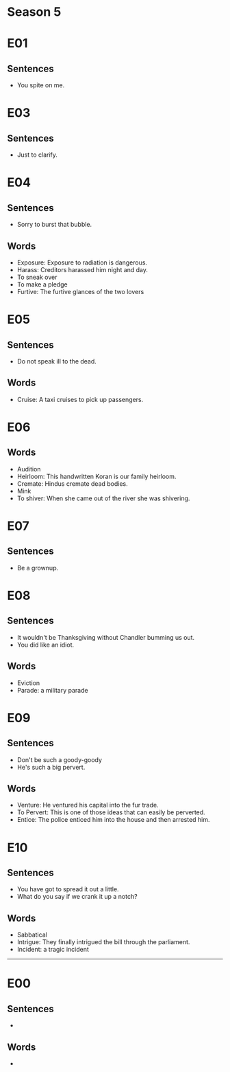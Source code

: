 # Season 5

# E01

## Sentences

- You spite on me.

# E03

## Sentences

- Just to clarify.

# E04

## Sentences

- Sorry to burst that bubble.

## Words

- Exposure: Exposure to radiation is dangerous.
- Harass: Creditors harassed him night and day.
- To sneak over
- To make a pledge
- Furtive: The furtive glances of the two lovers

# E05

## Sentences

- Do not speak ill to the dead.

## Words

- Cruise: A taxi cruises to pick up passengers.

# E06

## Words

- Audition
- Heirloom: This handwritten Koran is our family heirloom.
- Cremate: Hindus cremate dead bodies.
- Mink
- To shiver: When she came out of the river she was shivering.

# E07

## Sentences

- Be a grownup.

# E08

## Sentences

- It wouldn't be Thanksgiving without Chandler bumming us out.
- You did like an idiot.

## Words

- Eviction
- Parade: a military parade

# E09

## Sentences

- Don't be such a goody-goody
- He's such a big pervert.

## Words

- Venture: He ventured his capital into the fur trade.
- To Pervert: This is one of those ideas that can easily be perverted.
- Entice: The police enticed him into the house and then arrested him.

# E10

## Sentences

- You have got to spread it out a little.
- What do you say if we crank it up a notch?

## Words

- Sabbatical
- Intrigue: They finally intrigued the bill through the parliament.
- Incident: a tragic incident

---

# E00

## Sentences

- 

## Words

-